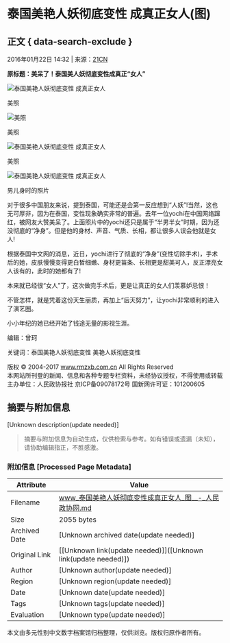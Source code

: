 # 泰国美艳人妖彻底变性 成真正女人(图)

## 正文 { data-search-exclude }


2016年01月22日 14:32 | 来源：[21CN](http://www.baidu.com/baidu?word=21CN)

**原标题：美呆了！泰国美人妖彻底变性成真正“女人”**

![泰国美艳人妖彻底变性 成真正女人](/upload/resources/image/2016/01/22/172606_500x500.jpg)

美照

![美照](/upload/resources/image/2016/01/22/172607_500x500.png)

美照

![泰国美艳人妖彻底变性 成真正女人](/upload/resources/image/2016/01/22/172608_500x500.png)

美照

![泰国美艳人妖彻底变性 成真正女人](/upload/resources/image/2016/01/22/172609_500x500.png)

男儿身时的照片

对于很多中国朋友来说，提到泰国，可能还是会第一反应想到“人妖”!当然，这也无可厚非，因为在泰国，变性现象确实非常的普遍。去年一位yochi在中国网络蹿红，被网友大赞美呆了。上面照片中的yochi还只是属于“半男半女”时期，因为还没彻底的“净身”。但是他的身材、声音、气质、长相，都让很多人误会他就是女人!

根据泰国中文网的消息，近日，yochi进行了彻底的“净身”(变性切除手术)，手术后的她，皮肤慢慢变得更白皙细嫩、身材更苗条、长相更是甜美可人，反正漂亮女人该有的，此时的她都有了!

本来就已经很“女人”了，这次做完手术后，更是让真正的女人们羡慕妒忌恨！

不管怎样，就是凭着这份天生丽质，再加上“后天努力”，让yochi非常顺利的进入了演艺圈。

小小年纪的她已经开始了钱途无量的影视生涯。

编辑：曾珂

关键词：泰国美艳人妖彻底变性 美艳人妖彻底变性

版权 © 2004-2017 www.rmzxb.com.cn All Rights Reserved  
本网站所刊登的新闻、信息和各种专题专栏资料，未经协议授权，不得使用或转载  
主办单位：人民政协报社 京ICP备09078172号 国新网许可证：101200605  
<!-- tcd_original_link http://www.rmzxb.com.cn/c/2016-01-22/679269.shtml?n2m=1 -->


## 摘要与附加信息

<!-- tcd_abstract -->
[Unknown description(update needed)]
<!-- tcd_abstract_end -->

> 摘要与附加信息为自动生成，仅供检索与参考。如有错误或遗漏（未知），请协助编辑指正，不胜感激。

### 附加信息 [Processed Page Metadata]

| Attribute       | Value                                  |
|-----------------|----------------------------------------|
| Filename        | www_泰国美艳人妖彻底变性成真正女人_图__-_人民政协网.md                             |
| Size            | 2055 bytes                           |
| Archived Date   | [Unknown archived date(update needed)]                             |
| Original Link   | [[Unknown link(update needed)]]([Unknown link(update needed)])                       |
| Author          | [Unknown author(update needed)]                               |
| Region          | [Unknown region(update needed)]                               |
| Date            | [Unknown date(update needed)]                                 |
| Tags            | [Unknown tags(update needed)]                                 |
| Evaluation            | [Unknown type(update needed)]                                 |
<!-- tcd_table_end -->

本文由多元性别中文数字档案馆归档整理，仅供浏览。版权归原作者所有。
